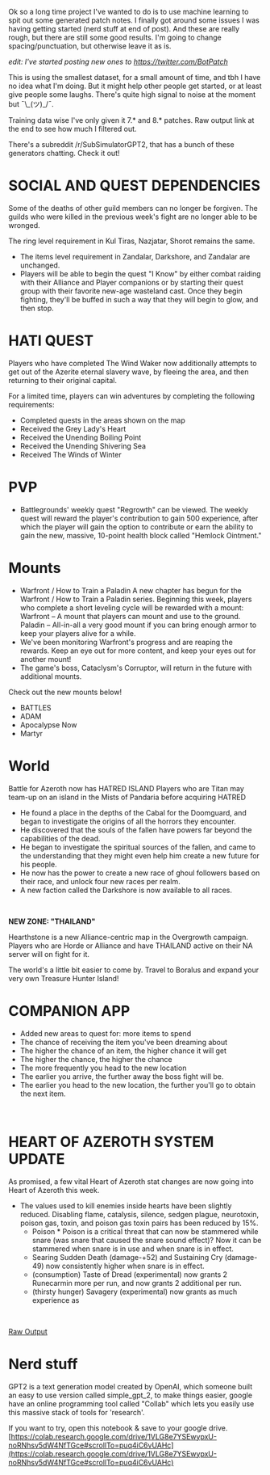 Ok so a long time project I've wanted to do is to use machine learning to spit out some generated patch notes. I finally got around some issues I was having getting started (nerd stuff at end of post). And these are really rough, but there are still some good results. I'm going to change spacing/punctuation, but otherwise leave it as is.

*edit: I've started posting new ones to https://twitter.com/BotPatch*

This is using the smallest dataset, for a small amount of time, and tbh I have no idea what I'm doing. But it might help other people get started, or at least give people some laughs. There's quite high signal to noise at the moment but ¯\\\_(ツ)_/¯.

Training data wise I've only given it 7.\* and 8.\* patches. Raw output link at the end to see how much I filtered out.

There's a subreddit /r/SubSimulatorGPT2, that has a bunch of these generators chatting. Check it out!

# SOCIAL AND QUEST DEPENDENCIES

Some of the deaths of other guild members can no longer be forgiven. The guilds who were killed in the previous week's fight are no longer able to be wronged.

The ring level requirement in Kul Tiras, Nazjatar, Shorot remains the same.

* The items level requirement in Zandalar, Darkshore, and Zandalar are unchanged.
* Players will be able to begin the quest "I Know" by either combat raiding with their Alliance and Player companions or by starting their quest group with their favorite new-age wasteland cast. Once they begin fighting, they'll be buffed in such a way that they will begin to glow, and then stop.

# HATI QUEST

Players who have completed The Wind Waker now additionally attempts to get out of the Azerite eternal slavery wave, by fleeing the area, and then returning to their original capital.

For a limited time, players can win adventures by completing the following requirements:

* Completed quests in the areas shown on the map
* Received the Grey Lady's Heart
* Received the Unending Boiling Point
* Received the Unending Shivering Sea
* Received The Winds of Winter

# PVP

* Battlegrounds' weekly quest "Regrowth" can be viewed. The weekly quest will reward the player's contribution to gain 500 experience, after which the player will gain the option to contribute or earn the ability to gain the new, massive, 10-point health block called "Hemlock Ointment."

# Mounts

* Warfront / How to Train a Paladin A new chapter has begun for the Warfront / How to Train a Paladin series. Beginning this week, players who complete a short leveling cycle will be rewarded with a mount: Warfront – A mount that players can mount and use to the ground.  Paladin – All-in-all a very good mount if you can bring enough armor to keep your players alive for a while.
* We've been monitoring Warfront's progress and are reaping the rewards. Keep an eye out for more content, and keep your eyes out for another mount!
* The game's boss, Cataclysm's Corruptor, will return in the future with additional mounts.

Check out the new mounts below!

* BATTLES
* ADAM
* Apocalypse Now
* Martyr

# World

Battle for Azeroth now has HATRED ISLAND Players who are Titan may team-up on an island in the Mists of Pandaria before acquiring HATRED

* He found a place in the depths of the Cabal for the Doomguard, and began to investigate the origins of all the horrors they encounter.
* He discovered that the souls of the fallen have powers far beyond the capabilities of the dead.
* He began to investigate the spiritual sources of the fallen, and came to the understanding that they might even help him create a new future for his people.
* He now has the power to create a new race of ghoul followers based on their race, and unlock four new races per realm.
* A new faction called the Darkshore is now available to all races.

&#x200B;

**NEW ZONE: "THAILAND"**

Hearthstone is a new Alliance-centric map in the Overgrowth campaign. Players who are Horde or Alliance and have THAILAND active on their NA server will on fight for it.

The world's a little bit easier to come by. Travel to Boralus and expand your very own Treasure Hunter Island!

# COMPANION APP

* Added new areas to quest for: more items to spend
* The chance of receiving the item you've been dreaming about
* The higher the chance of an item, the higher chance it will get
* The higher the chance, the higher the chance
* The more frequently you head to the new location
* The earlier you arrive, the further away the boss fight will be.
* The earlier you head to the new location, the further you'll go to obtain the next item.

&#x200B;

# HEART OF AZEROTH SYSTEM UPDATE

As promised, a few vital Heart of Azeroth stat changes are now going into Heart of Azeroth this week.

* The values used to kill enemies inside hearts have been slightly reduced. Disabling flame, catalysis, silence, sedgen plague, neurotoxin, poison gas, toxin, and poison gas toxin pairs has been reduced by 15%.
   * Poison \* Poison is a critical threat that can now be stammered while snare (was snare that caused the snare sound effect)? Now it can be stammered when snare is in use and when snare is in effect.
   * Searing Sudden Death (damage-+52) and Sustaining Cry (damage-49) now consistently higher when snare is in effect.
   * (consumption) Taste of Dread (experimental) now grants 2 Runecarmin more per run, and now grants 2 additional per run.
   * (thirsty hunger) Savagery (experimental) now grants as much experience as

&#x200B;

[Raw Output](https://pastebin.com/eQARE8tA)

# Nerd stuff

GPT2 is a text generation model created by OpenAI, which someone built an easy to use version called simple\_gpt\_2, to make things easier, google have an online programming tool called "Collab" which lets you easily use this massive stack of tools for 'research'.

If you want to try, open this notebook & save to your google drive.  [https://colab.research.google.com/drive/1VLG8e7YSEwypxU-noRNhsv5dW4NfTGce#scrollTo=puq4iC6vUAHc](https://colab.research.google.com/drive/1VLG8e7YSEwypxU-noRNhsv5dW4NfTGce#scrollTo=puq4iC6vUAHc)